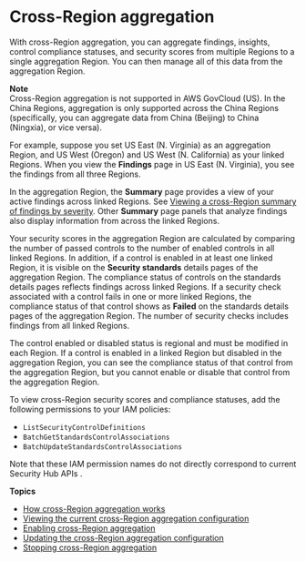 # Cross\-Region aggregation<a name="finding-aggregation"></a>

With cross\-Region aggregation, you can aggregate findings, insights, control compliance statuses, and security scores from multiple Regions to a single aggregation Region\. You can then manage all of this data from the aggregation Region\.

**Note**  
Cross\-Region aggregation is not supported in AWS GovCloud \(US\)\. In the China Regions, aggregation is only supported across the China Regions \(specifically, you can aggregate data from China \(Beijing\) to China \(Ningxia\), or vice versa\)\.

For example, suppose you set US East \(N\. Virginia\) as an aggregation Region, and US West \(Oregon\) and US West \(N\. California\) as your linked Regions\. When you view the **Findings** page in US East \(N\. Virginia\), you see the findings from all three Regions\.

In the aggregation Region, the **Summary** page provides a view of your active findings across linked Regions\. See [Viewing a cross\-Region summary of findings by severity](findings-view-summary.md)\. Other **Summary** page panels that analyze findings also display information from across the linked Regions\.

Your security scores in the aggregation Region are calculated by comparing the number of passed controls to the number of enabled controls in all linked Regions\. In addition, if a control is enabled in at least one linked Region, it is visible on the **Security standards** details pages of the aggregation Region\. The compliance status of controls on the standards details pages reflects findings across linked Regions\. If a security check associated with a control fails in one or more linked Regions, the compliance status of that control shows as **Failed** on the standards details pages of the aggregation Region\. The number of security checks includes findings from all linked Regions\.

The control enabled or disabled status is regional and must be modified in each Region\. If a control is enabled in a linked Region but disabled in the aggregation Region, you can see the compliance status of that control from the aggregation Region, but you cannot enable or disable that control from the aggregation Region\. 

To view cross\-Region security scores and compliance statuses, add the following permissions to your IAM policies:
+ `ListSecurityControlDefinitions`
+ `BatchGetStandardsControlAssociations`
+ `BatchUpdateStandardsControlAssociations`

Note that these IAM permission names do not directly correspond to current Security Hub APIs \.

**Topics**
+ [How cross\-Region aggregation works](finding-aggregation-overview.md)
+ [Viewing the current cross\-Region aggregation configuration](finding-aggregation-view-config.md)
+ [Enabling cross\-Region aggregation](finding-aggregation-enable.md)
+ [Updating the cross\-Region aggregation configuration](finding-aggregation-update.md)
+ [Stopping cross\-Region aggregation](finding-aggregation-stop.md)